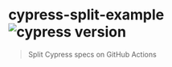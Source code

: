# cypress-split-example ![cypress version](https://img.shields.io/badge/cypress-12.3.0-brightgreen)

> Split Cypress specs on GitHub Actions
